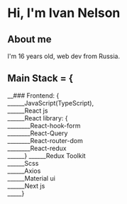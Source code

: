 # Hi, I'm Ivan Nelson 


## About me
I'm 16 years old, web dev from Russia.


## Main Stack = { <br/>
__### Frontend: {<br/>
______JavaScript(TypeScript), <br/>
______React js <br/>
______React library: { <br/>
________React-hook-form <br/>
________React-Query <br/>
________React-router-dom <br/>
________React-redux <br/>
______}
______Redux Toolkit <br/>
______Scss <br/>
______Axios <br/>
______Material ui <br/>
______Next js <br/>
_____}
